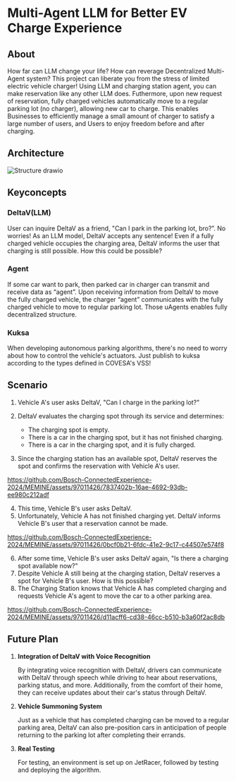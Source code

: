 # Multi-Agent LLM for Better EV Charge Experience

## About
  
How far can LLM change your life? How can reverage Decentralized Multi-Agent system?
This project can liberate you from the stress of limited electric vehicle charger! Using LLM and charging station agent, you can make reservation like any other LLM does. Futhermore, upon new request of reservation, fully charged vehicles automatically move to a regular parking lot (no charger), allowing new car to charge.
This enables Businesses to efficiently manage a small amount of charger to satisfy a large number of users, and Users to enjoy freedom before and after charging.

## Architecture
![Structure drawio](https://github.com/Bosch-ConnectedExperience-2024/MEMINE/assets/97211801/3bf92957-0129-49ca-89bb-4fc700a4988d)

## Keyconcepts
### **DeltaV(LLM)**
  
User can inquire DeltaV as a friend, "Can I park in the parking lot, bro?”. No worries! 
As an LLM model, DeltaV accepts any sentence! 
Even if a fully charged vehicle occupies the charging area, DeltaV informs the user that charging is still possible. 
How this could be possible?

### **Agent**

If some car want to park, then parked car in charger can transmit and receive data as “agent”. Upon receiving information from DeltaV to move the fully charged vehicle, the charger “agent” communicates with the fully charged vehicle to move to regular parking lot. Those uAgents enables fully decentralized structure.

### **Kuksa**

When developing autonomous parking algorithms, there's no need to worry about how to control the vehicle's actuators. 
Just publish to kuksa according to the types defined in COVESA's VSS!

## Scenario

1. Vehicle A's user asks DeltaV, "Can I charge in the parking lot?"

2. DeltaV evaluates the charging spot through its service and determines:

    * The charging spot is empty.
    * There is a car in the charging spot, but it has not finished charging.
    * There is a car in the charging spot, and it is fully charged.

3. Since the charging station has an available spot, DeltaV reserves the spot and confirms the reservation with Vehicle A's user.


https://github.com/Bosch-ConnectedExperience-2024/MEMINE/assets/97011426/7837402b-16ae-4692-93db-ee980c212adf


4. This time, Vehicle B's user asks DeltaV.
5. Unfortunately, Vehicle A has not finished charging yet. DeltaV informs Vehicle B's user that a reservation cannot be made.


https://github.com/Bosch-ConnectedExperience-2024/MEMINE/assets/97011426/0bcf0b21-6fdc-41e2-9c17-c44507e574f8


6. After some time, Vehicle B's user asks DeltaV again, "Is there a charging spot available now?"
7. Despite Vehicle A still being at the charging station, DeltaV reserves a spot for Vehicle B's user. How is this possible?
8. The Charging Station knows that Vehicle A has completed charging and requests Vehicle A's agent to move the car to a other parking area.


https://github.com/Bosch-ConnectedExperience-2024/MEMINE/assets/97011426/d11acff6-cd38-46cc-b510-b3a60f2ac8db



## Future Plan
1. **Integration of DeltaV with Voice Recognition**

    By integrating voice recognition with DeltaV, drivers can communicate with DeltaV through speech while driving to hear about reservations, parking status, and more. Additionally, from the comfort of their home, they can receive updates about their car's status through DeltaV.

2. **Vehicle Summoning System**

    Just as a vehicle that has completed charging can be moved to a regular parking area, DeltaV can also pre-position cars in anticipation of people returning to the parking lot after completing their errands.

3. **Real Testing**

    For testing, an environment is set up on JetRacer, followed by testing and deploying the algorithm.
